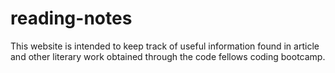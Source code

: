 # reading-notes

This website is intended to keep track of useful information found in article and other literary work obtained through the code fellows coding bootcamp.
